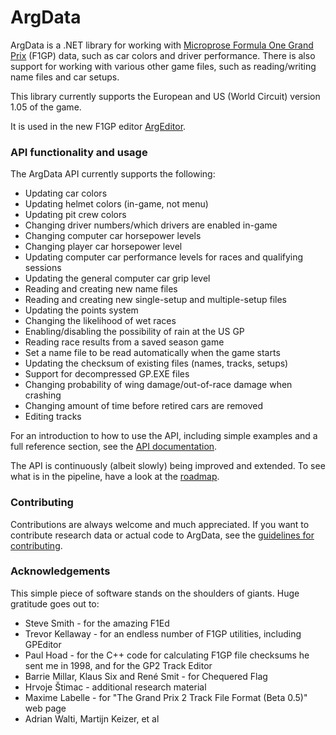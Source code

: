 # ArgData

ArgData is a .NET library for working with [Microprose Formula One Grand Prix](https://en.wikipedia.org/wiki/Formula_One_Grand_Prix_(video_game)) (F1GP) data, such as car colors and driver performance. There is also support for working with various other game files, such as reading/writing name files and car setups.

This library currently supports the European and US (World Circuit) version 1.05 of the game.

It is used in the new F1GP editor [ArgEditor](http://manicomio.se/argeditor).


### API functionality and usage

The ArgData API currently supports the following:

* Updating car colors
* Updating helmet colors (in-game, not menu)
* Updating pit crew colors
* Changing driver numbers/which drivers are enabled in-game
* Changing computer car horsepower levels
* Changing player car horsepower level
* Updating computer car performance levels for races and qualifying sessions
* Updating the general computer car grip level
* Reading and creating new name files
* Reading and creating new single-setup and multiple-setup files
* Updating the points system
* Changing the likelihood of wet races
* Enabling/disabling the possibility of rain at the US GP
* Reading race results from a saved season game
* Set a name file to be read automatically when the game starts
* Updating the checksum of existing files (names, tracks, setups)
* Support for decompressed GP.EXE files
* Changing probability of wing damage/out-of-race damage when crashing
* Changing amount of time before retired cars are removed
* Editing tracks

For an introduction to how to use the API, including simple examples and a full reference section,
see the [API documentation](http://manicomio.se/argdata).

The API is continuously (albeit slowly) being improved and extended. To see what is in the pipeline,
have a look at the [roadmap](ROADMAP.md).


### Contributing

Contributions are always welcome and much appreciated. If you want to contribute research data or actual code
to ArgData, see the [guidelines for contributing](CONTRIBUTING.md).


### Acknowledgements

This simple piece of software stands on the shoulders of giants. Huge gratitude goes out to:

* Steve Smith - for the amazing F1Ed
* Trevor Kellaway - for an endless number of F1GP utilities, including GPEditor
* Paul Hoad - for the C++ code for calculating F1GP file checksums he sent me in 1998, and for the GP2 Track Editor
* Barrie Millar, Klaus Six and René Smit - for Chequered Flag
* Hrvoje Štimac - additional research material
* Maxime Labelle - for "The Grand Prix 2 Track File Format (Beta 0.5)" web page
* Adrian Walti, Martijn Keizer, et al
